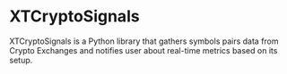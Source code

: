 # XTCryptoSignals

XTCryptoSignals is a Python library that gathers symbols pairs data from Crypto Exchanges and notifies user about real-time metrics based on its setup. 
